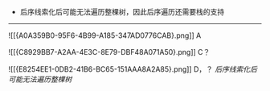 - 后序线索化后可能无法遍历整棵树，因此后序遍历还需要栈的支持
-----

![[{A0A359B0-95F6-4B99-A185-347AD0776CAB}.png]]
A

![[{C8929BB7-A2AA-4E3C-8E79-DBF48A071A50}.png]]
C？


![[{E8254EE1-0DB2-41B6-BC65-151AAA8A2A85}.png]]
D，？
*后序线索化后可能无法遍历整棵树*